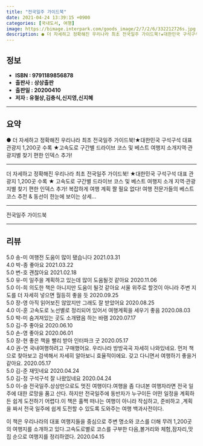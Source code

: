 ```yaml
---
title: "전국일주 가이드북"
date: 2021-04-24 13:39:15 +0900
categories: [국내도서, 여행]
image: https://bimage.interpark.com/goods_image/2/7/2/6/332212726s.jpg
description: ● 더 자세하고 정확해진 우리나라 최초 전국일주 가이드북!★대한민국 구석구석 대표 관광지 1,200곳 수록 ★고속도로 구간별 드라이브 코스 및 베스트 여행지 소개지역·관광지별 찾기 편한 인덱스 추가!
---
```


## **정보**

- **ISBN : 9791189856878**
- **출판사 : 상상출판**
- **출판일 : 20200410**
- **저자 : 유철상,김충식,신지영,신지혜**

------



## **요약**

●  더 자세하고 정확해진 우리나라 최초 전국일주 가이드북!★대한민국 구석구석 대표 관광지 1,200곳 수록 ★고속도로 구간별 드라이브 코스 및 베스트 여행지 소개지역·관광지별 찾기 편한 인덱스 추가!

------

더 자세하고 정확해진 우리나라 최초 전국일주 가이드북!
★대한민국 구석구석 대표 관광지 1,200곳 수록 ★
고속도로 구간별 드라이브 코스 및 베스트 여행지 소개
지역·관광지별 찾기 편한 인덱스 추가!
복잡하게 여행 계획 짤 필요 없다!
여행 전문가들의 베스트 코스 추천 & 동선이 한눈에 보이는 상세... 

------


전국일주 가이드북 

------


## **리뷰** 

5.0 송-미 여행전 도움이 많이 됐습니다 2021.03.31 <br/>4.0 박-종 좋아요 2021.03.22 <br/>5.0 변-호 괜찮아요 2021.02.18 <br/>5.0 유-미 일주을 계획하고 있는데 많이 도움될것 같아요 2020.11.06 <br/>5.0 이-희 의도한 책은 아니지만 도움이 될것 같아요
서울 위주로 할것이 아니라
주변 지도를 더 자세히 넣으면 월등히 좋을 듯 2020.09.25 <br/>5.0 장-영 아직 읽어보진 않았지만 그래도 잘 받았어요  2020.08.25 <br/>4.0 이-훈 고속도로 노선별로 정리되어 있어서 여행계획을 세우기 좋음 2020.08.03 <br/>5.0 박-미 숨겨져있는 곳도 소개됐음 하는 바램 2020.07.17 <br/>5.0 김-주 좋아요 2020.06.10 <br/>5.0 손-영 좋아요 2020.06.01 <br/>5.0 장-현 좋은 책을 빨리 받아 인터파크 굿 2020.05.17 <br/>4.0 권-연 국내여행하려고 구매했어요. 우리나라 방방곡곡 자세히 나와있네요. 먼저 책으로 찾아보고 검색해서 자세히 알아보니 효율적이에요. 갖고 다니면서 여행하기 좋을거 같아요. 2020.05.17 <br/>5.0 김-준 재밋네요 2020.04.24 <br/>5.0 김-정 구석구석 잘 나왔있네요 2020.04.24 <br/>5.0 이-슬 전국일주.상상만으로도 멋진 여행이다.여행을 좀 다녀본 여행자라면 전국 일주에 대한 로망을 품고 산다. 하지만 전국일주에 동반자가 누구이든 어떤 일정을 계획하든 쉽게 도전하기 어렵다.이 책은 훌쩍 떠나는 여행이 아니라 작심하고, 준비하고 ,계획을 짜서 전국 일주에 쉽게 도전할 수 있도록 도와주는 여행 백과사전이다.

이 책은 우리나라의 대표 여행지들을 중심으로 주변 명소와 코스를 더해 무려 1,200곳의 여행지를 소개하고 있다.고속도로별로 코스를 구부한 다음,볼거리와 체험,잠자리,맛집 순으로 여행지를 정리하였다. 2020.04.15 <br/>